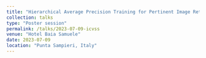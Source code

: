 ```yaml
---
title: "Hierarchical Average Precision Training for Pertinent Image Retrieval"
collection: talks
type: "Poster session"
permalink: /talks/2023-07-09-icvss
venue: "Hotel Baia Samuele"
date: 2023-07-09
location: "Punta Sampieri, Italy"
---
```

